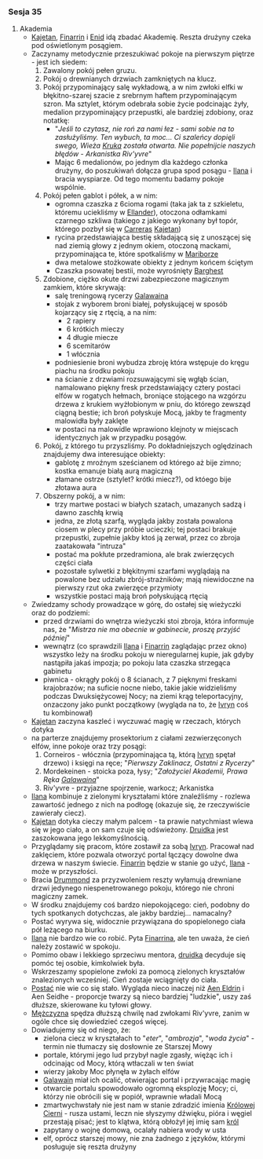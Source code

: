 ### Sesja 35
1. Akademia
	- [Kajetan](#g_kajetan), [Finarrin](#p_druid_finarrin) i [Enid](#p_enid) idą zbadać Akademię. Reszta drużyny czeka pod oświetlonym posągiem.
	- Zaczynamy metodycznie przeszukiwać pokoje na pierwszym piętrze - jest ich siedem:
		1. Zawalony pokój pełen gruzu.
		2. Pokój o drewnianych drzwiach zamkniętych na klucz.
		3. Pokój przypominający salę wykładową, a w nim zwłoki elfki w błękitno-szarej szacie z srebrnym haftem przypominającym szron. Ma sztylet, którym odebrała sobie życie podcinając żyły, medalion przypominający przepustki, ale bardziej zdobiony, oraz notatkę:
			- "_Jeśli to czytasz, nie roń za nami łez - sami sobie na to zasłużyliśmy. Ten wybuch, ta moc... Ci szaleńcy dopięli swego, Wieża [Kruka](#r_kruk) została otwarta. Nie popełnijcie naszych błędów - Arkanistka Riv'yvre_"
			- Mając 6 medalionów, po jednym dla każdego członka drużyny, do poszukiwań dołącza grupa spod posągu - [Ilana](#g_ilana) i bracia wyspiarze. Od tego momentu badamy pokoje wspólnie.
		4. Pokój pełen gablot i półek, a w nim:
			- ogromna czaszka z 6cioma rogami (taka jak ta z szkieletu, któremu uciekliśmy w [Ellander](#l_ellander)), otoczona odłamkami czarnego szkliwa (takiego z jakiego wykonany był topór, którego pozbył się w [Carreras](#l_carreras) [Kajetan](#g_kajetan))
			- rycina przedstawiająca bestię składającą się z unoszącej się nad ziemią głowy z jednym okiem, otoczoną mackami, przypominająca te, które spotkaliśmy w [Mariborze](#l_maribor)
			- dwa metalowe stożkowate obiekty z jednym końcem ściętym
			- Czaszka psowatej bestii, może wyrośnięty [Barghest](#b_barghest)
		5. Zdobione, ciężko okute drzwi zabezpieczone magicznym zamkiem, które skrywają:
			- salę treningową rycerzy [Galawaina](#p_galawain)
			- stojak z wyborem broni białej, połyskującej w sposób kojarzący się z rtęcią, a na nim:
				- 2 rapiery
				- 6 krótkich mieczy
				- 4 długie miecze
				- 6 scemitarów
				- 1 włócznia
			- podniesienie broni wybudza zbroję która wstępuje do kręgu piachu na środku pokoju
			- na ścianie z drzwiami rozsuwającymi się wgłąb ścian, namalowano piękny fresk przedstawiający cztery postaci elfów w rogatych hełmach, broniące stojącego na wzgórzu drzewa z krukiem wyżłobionym w pniu, do którego zewsząd ciągną bestie; ich broń połyskuje Mocą, jakby te fragmenty malowidła były zaklęte
			- w postaci na malowidle wprawiono klejnoty w miejscach identycznych jak w przypadku posągów.
		6. Pokój, z którego tu przyszliśmy. Po dokładniejszych oględzinach znajdujemy dwa interesujące obiekty:
			- gablotę z mroźnym sześcianem od którego aż bije zimno; kostka emanuje białą aurą magiczną
			- złamane ostrze (sztylet? krótki miecz?), od któego bije złotawa aura
		7. Obszerny pokój, a w nim:
			- trzy martwe postaci w białych szatach, umazanych sadzą i dawno zaschłą krwią
			- jedna, ze złotą szarfą, wygląda jakby została powalona ciosem w plecy przy próbie ucieczki; tej postaci brakuje przepustki, zupełnie jakby ktoś ją zerwał, przez co zbroja zaatakowała "intruza"
			- postać ma pokłute przedramiona, ale brak zwierzęcych części ciała
			- pozostałe sylwetki z błękitnymi szarfami wyglądają na powalone bez udziału zbrój-strażników; mają niewidoczne na pierwszy rzut oka zwierzęce przymioty 
			- wszystkie postaci mają broń połyskującą rtęcią
	- Zwiedzamy schody prowadzące w górę, do ostałej się wieżyczki oraz do podziemi:
		- przed drzwiami do wnętrza wieżyczki stoi zbroja, która informuje nas, że "_Mistrza nie ma obecnie w gabinecie, proszę przyjść później_"
		- wewnątrz (co sprawdzili [Ilana](#g_ilana) i [Finarrin](#p_druid_finarrin) zaglądając przez okno) wszystko leży na środku pokoju w nieregularnej kupie, jak gdyby nastąpiła jakaś impozja; po pokoju lata czaszka strzegąca gabinetu
		- piwnica - okrągły pokój o 8 ścianach, z 7 pięknymi freskami krajobrazów; na suficie nocne niebo, takie jakie widzieliśmy podczas Dwuksiężycowej Nocy; na ziemi krąg teleportacyjny, onzaczony jako punkt początkowy (wygląda na to, że [Ivryn](#p_arcydruid_ivryn) coś tu kombinował)
	- [Kajetan](#g_kajetan) zaczyna kaszleć i wyczuwać magię w rzeczach, których dotyka
	- na parterze znajdujemy prosektorium z ciałami zezwierzęconych elfów, inne pokoje oraz trzy posągi:
		1. Corneiros - włócznia (przypominająca tą, którą [Ivryn](#p_arcydruid_ivryn) spętał drzewo) i księgi na ręce; "_Pierwszy Zaklinacz, Ostatni z Rycerzy_"
		2. Mordekeinen - stoicka poza, łysy; "_Założyciel Akademii, Prawa Ręka [Galawaina](#p_galawain)_"
		3. Riv'yvre - przyjazne spojrzenie, warkocz; Arkanistka
	- [Ilana](#g_ilana) kombinuje z zielonymi kryształami które znaleźliśmy - rozlewa zawartość jednego z nich na podłogę (okazuje się, że rzeczywiście zawierały ciecz). 
	- [Kajetan](#g_kajetan) dotyka cieczy małym palcem - ta prawie natychmiast wlewa się w jego ciało, a on sam czuje się odświeżony. [Druidka](#g_ilana) jest zaszokowana jego lekkomyślnością.
	- Przyglądamy się pracom, które zostawił za sobą [Ivryn](#p_arcydruid_ivryn). Pracował nad zaklęciem, które pozwala otworzyć portal łączący dowolne dwa drzewa w naszym świecie. [Finarrin](#p_druid_finarrin) będzie w stanie go użyć, [Ilana](#g_ilana) - może w przyszłości.
	- Bracia [Drummond](#p_drummond) za przyzwoleniem reszty wyłamują drewniane drzwi jedynego niespenetrowanego pokoju, którego nie chroni magiczny zamek.
	- W środku znajdujemy coś bardzo niepokojącego: cień, podobny do tych spotkanych dotychczas, ale jakby bardziej... namacalny?
	- Postać wyrywa się, widocznie przywiązana do spopielonego ciała pół leżącego na biurku.
	- [Ilana](#g_ilana) nie bardzo wie co robić. Pyta [Finarrina](#p_druid_finarrin), ale ten uważa, że cień należy zostawić w spokoju.
	- Pomimo obaw i lekkiego sprzeciwu mentora, [druidka](#g_ilana) decyduje się pomóc tej osobie, kimkolwiek była.
	- Wskrzeszamy spopielone zwłoki za pomocą zielonych kryształów znalezionych wcześniej. Cień zostaje wciągnięty do ciała.
	- [Postać](#p_lanemin) nie wie co się stało. Wygląda nieco inaczej niż [Aen Eldrin](#r_aen_eldrin) i Aen Seidhe - proporcje twarzy są nieco bardziej "ludzkie", uszy zaś dłuższe, skierowane ku tyłowi głowy.
	- [Mężczyzna](#p_lanemin) spędza dłuższą chwilę nad zwłokami Riv'yvre, zanim w ogóle chce się dowiedzieć czegoś więcej.
	- Dowiadujemy się od niego, że:
		- zielona ciecz w kryształach to "_eter_", "_ambrozja_", "_woda życia_" - termin nie tłumaczy się dosłownie ze Starszej Mowy
		- portale, którymi jego lud przybył nagle zgasły, więżąc ich i odcinając od Mocy, którą wtłaczali w ten świat
		- wierzy jakoby Moc płynęła w żyłach elfów
		- [Galawain](#p_galawain) miał ich ocalić, otwierając portal i przywracając magię
		- otwarcie portalu spowodowało ogromną eksplozję Mocy; ci, którzy nie obrócili się w popiół, wprawnie władali Mocą
		- zmartwychwstały nie jest nam w stanie zdradzić imienia [Królowej Cierni](#p_krolowa_cierni) - rusza ustami, leczn nie słyszymy dźwięku, pióra i węgiel przestają pisać; jest to klątwa, którą obłożył jej imię sam [król](#p_galawain)
		- zapytany o wojnę domową, ocalały nabiera wody w usta
		- elf, oprócz starszej mowy, nie zna żadnego z języków, którymi posługuje się reszta drużyny